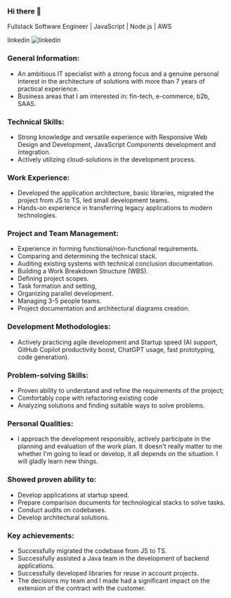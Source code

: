 ### Hi there 👋

Fullstack Software Engineer | JavaScript | Node.js | AWS

linkedin
![linkedin](https://img.shields.io/badge/LinkedIn-#ffffff?style=for-the-badge&logo=linkedin&logoColor=#0A66C2)


### General Information:
- An ambitious IT specialist with a strong focus and a genuine personal interest in the architecture of solutions with more than 7 years of practical experience.
- Business areas that I am interested in: fin-tech, e-commerce, b2b, SAAS.

### Technical Skills:
- Strong knowledge and versatile experience with Responsive Web Design and Development, JavaScript Components development and integration.
- Actively utilizing cloud-solutions in the development process.

### Work Experience:
- Developed the application architecture, basic libraries, migrated the project from JS to TS, led small development teams.
- Hands-on experience in transferring legacy applications to modern technologies.

### Project and Team Management:
- Experience in forming functional/non-functional requirements.
- Comparing and determining the technical stack.
- Auditing existing systems with technical conclusion documentation.
- Building a Work Breakdown Structure (WBS).
- Defining project scopes.
- Task formation and setting,
- Organizing parallel development.
- Managing 3-5 people teams.
- Project documentation and architectural diagrams creation.

### Development Methodologies:
- Actively practicing agile development and Startup speed (AI support, GitHub Copilot productivity boost, ChatGPT usage, fast prototyping, code generation).

### Problem-solving Skills:
- Proven ability to understand and refine the requirements of the project;
- Comfortably cope with refactoring existing code
- Analyzing solutions and finding suitable ways to solve problems.

### Personal Qualities:
- I approach the development responsibly, actively participate in the planning and evaluation of the work plan. It doesn't really matter to me whether I'm going to lead or develop, it all depends on the situation. I will gladly learn new things.

### Showed proven ability to:
- Develop applications at startup speed.
- Prepare comparison documents for technological stacks to solve tasks.
- Conduct audits on codebases.
- Develop architectural solutions.

### Key achievements:
- Successfully migrated the codebase from JS to TS.
- Successfully assisted a Java team in the development of backend applications.
- Successfully developed libraries for reuse in account projects.
- The decisions my team and I made had a significant impact on the extension of the contract with the customer.

<!--
**vusatui/vusatui** is a ✨ _special_ ✨ repository because its `README.md` (this file) appears on your GitHub profile.

Here are some ideas to get you started:

- 🔭 I’m currently working on ...
- 🌱 I’m currently learning ...
- 👯 I’m looking to collaborate on ...
- 🤔 I’m looking for help with ...
- 💬 Ask me about ...
- 📫 How to reach me: ...
- 😄 Pronouns: ...
- ⚡ Fun fact: ...
-->

